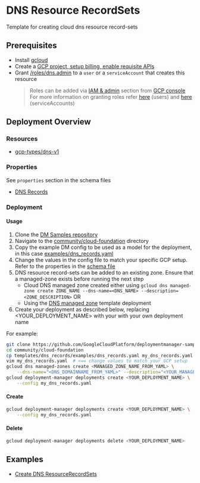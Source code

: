 # DNS Resource RecordSets

Template for creating cloud dns resource record-sets

## Prerequisites

- Install [gcloud](https://cloud.google.com/sdk)
- Create a [GCP project, setup billing, enable requisite APIs](../project/README.md)
- Grant [/roles/dns.admin](https://cloud.google.com/dns/access-control) to a `user` or a `serviceAccount` that creates this resource
  > Roles can be added via [IAM & admin](https://console.cloud.google.com/iam-admin/iam) section from [GCP console](https://console.cloud.google.com/)  
  > For more information on granting roles refer [here](https://cloud.google.com/iam/docs/granting-changing-revoking-access) (users) and [here](https://cloud.google.com/iam/docs/granting-roles-to-service-accounts) (serviceAccounts)

## Deployment Overview

### Resources

- [gcp-types/dns-v1](https://cloud.google.com/dns/api/v1/changes)

### Properties

See `properties` section in the schema files

- [DNS Records](dns_records.py.schema)

### Deployment

#### Usage

1. Clone the [DM Samples repository](https://github.com/GoogleCloudPlatform/deploymentmanager-samples)
2. Navigate to the [community/cloud-foundation](../../../cloud-foundation) directory
3. Copy the example DM config to be used as a model for the deployment, in this case [examples/dns_records.yaml](examples/dns_records.yaml)
4. Change the values in the config file to match your specific GCP setup. Refer to the properties in the [schema file](dns_records.py.schema)
5. DNS resource record-sets can be added to an existing zone. Ensure that a managed-zone exists before running the next step
   - Cloud DNS managed zone created either using `gcloud dns managed-zone create ZONE_NAME --dns-name=<DNS_NAME> --description=<ZONE_DESCRIPTION>` OR
   - Using the [DNS managed zone](../../../cloud-foundation/templates/dns_managed_zone) template deployment
6. Create your deployment as described below, replacing <YOUR_DEPLOYMENT_NAME> with your with your own deployment name

For example:

```bash
git clone https://github.com/GoogleCloudPlatform/deploymentmanager-samples
cd community/cloud-foundation
cp templates/dns_records/examples/dns_records.yaml my_dns_records.yaml
vim my_dns_records.yaml  # <== change values to match your GCP setup
gcloud dns managed-zones create <MANAGED_ZONE_NAME_FROM_YAML> \
    --dns-name="<DNS_DOMAINNAME_FROM_YAML>" --description="<YOUR_MANAGED_ZONE_DESCRIPTION>"
gcloud deployment-manager deployments create <YOUR_DEPLOYMENT_NAME> \
    --config my_dns_records.yaml
```

#### Create

```bash
gcloud deployment-manager deployments create <YOUR_DEPLOYMENT_NAME> \
    --config my_dns_records.yaml
```

#### Delete

```bash
gcloud deployment-manager deployments delete <YOUR_DEPLOYMENT_NAME>
```

## Examples

- [Create DNS ResourceRecordSets](examples/dns_records.yaml)
